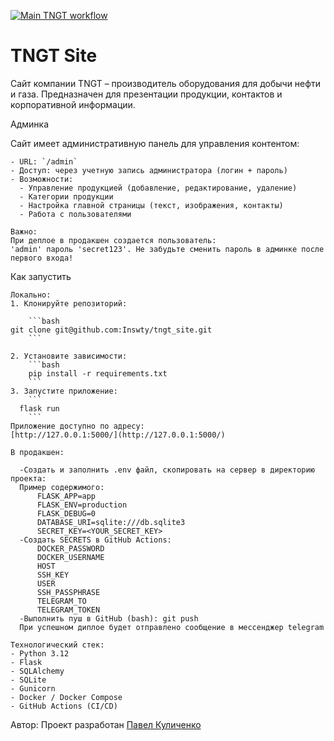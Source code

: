 [![Main TNGT workflow](https://github.com/Inswty/tngt_site/actions/workflows/main.yml/badge.svg)](https://github.com/Inswty/tngt_site/actions/workflows/main.yml)
# TNGT Site
Сайт компании TNGT – производитель оборудования для добычи нефти и газа. 
Предназначен для презентации продукции, контактов и корпоративной информации.


Админка

Сайт имеет административную панель для управления контентом:
```
- URL: `/admin`  
- Доступ: через учетную запись администратора (логин + пароль)  
- Возможности:
  - Управление продукцией (добавление, редактирование, удаление)
  - Категории продукции
  - Настройка главной страницы (текст, изображения, контакты)
  - Работа с пользователями

Важно:
При деплое в продакшен создается пользователь:
'admin' пароль 'secret123'. Не забудьте сменить пароль в админке после первого входа!
```

Как запустить
```
Локально:
1. Клонируйте репозиторий:

    ```bash
git clone git@github.com:Inswty/tngt_site.git
    ```

2. Установите зависимости:
    ```bash
    pip install -r requirements.txt
    ```
3. Запустите приложение:
    ``` 
  flask run
    ``` 
Приложение доступно по адресу:  
[http://127.0.0.1:5000/](http://127.0.0.1:5000/)

В продакшен:

  -Создать и заполнить .env файл, скопировать на сервер в директорию проекта:
  Пример содержимого:
      FLASK_APP=app
      FLASK_ENV=production
      FLASK_DEBUG=0
      DATABASE_URI=sqlite:///db.sqlite3
      SECRET_KEY=<YOUR_SECRET_KEY>
  -Создать SECRETS в GitHub Actions:
      DOCKER_PASSWORD
      DOCKER_USERNAME
      HOST
      SSH_KEY
      USER
      SSH_PASSPHRASE
      TELEGRAM_TO
      TELEGRAM_TOKEN
  -Выполнить пуш в GitHub (bash): git push
  При успешном диплое будет отправлено сообщение в мессенджер telegram
```

```
Технологический стек:
- Python 3.12
- Flask
- SQLAlchemy
- SQLite
- Gunicorn
- Docker / Docker Compose
- GitHub Actions (CI/CD)
```

Автор:
Проект разработан 
[Павел Куличенко](https://github.com/Inswty)